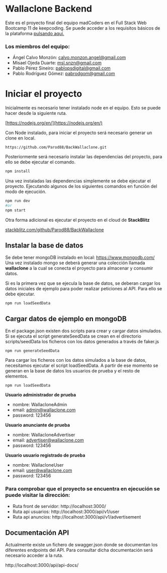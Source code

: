 # Wallaclone Backend

Este es el proyecto final del equipo madCoders en el Full Stack Web Bootcamp 11 de keepcoding. Se puede acceder a los requisitos básicos de la plataforma [pulsando aquí.](./documentation/specifications_wallaclone.pdf)

### Los miembros del equipo:

- Ángel Calvo Monzón: [calvo.monzon.angel@gmail.com](mailto:calvo.monzon.angel@gmail.com)
- Misael Ojeda Duarte: [msl.snzn@gmail.com](mailto:msl.snzn@gmail.com)
- Pablo Pérez Sineiro: [pablopsdigital@gmail.com](mailto:pablopsdigital@gmail.com)
- Pablo Rodríguez Gómez: [pabrodgom@gmail.com](mailto:pabrodgom@gmail.com)

# Iniciar el proyecto

Inicialmente es necesario tener instalado node en el equipo. Esto se puede hacer desde la siguiente ruta.

[https://nodejs.org/en/](https://nodejs.org/en/)

Con Node instalado, para iniciar el proyecto será necesario generar un clone en local.

    https://github.com/Parod88/BackWallaclone.git

Posteriormente será necesario instalar las dependencias del proyecto, para ello se debe ejecutar el comando.

```bash
npm install
```

Una vez instaladas las dependencias simplemente se debe ejecutar el proyecto. Ejecutando algunos de los siguientes comandos en función del modo de ejecución.

```bash
npm run dev
#or
npm start
```

Otra forma adicional es ejecutar el proyecto en el cloud de **StackBlitz**

[stackblitz.com/github/Parod88/BackWallaclone](stackblitz.com/github/Parod88/BackWallaclone)

## Instalar la base de datos

Se debe tener mongoDB instalado en local: https://www.mongodb.com/
Una vez instalado mongo se deberá generar una colección llamada **wallaclone** a la cual se conecta el proyecto para almacenar y consumir datos.

Si es la primera vez que se ejecula la base de datos, se deberan cargar los datos iniciales de ejemplo para poder realizar peticiones al API. Para ello se debe ejecutar.

```
npm run loadSeedData
```

## Cargar datos de ejemplo en mongoDB

En el package.json existen dos scripts para crear y cargar datos simulados.
Si se ejecuta el script generateSeedData se crean en el directorio scripts/seedData los ficheros con los datos generados a través de faker.js

```
npm run generateSeedData
```

Para cargar los ficheros con los datos simulados a la base de datos, necesitamos ejecutar el script loadSeedData. A partir de ese momento se generan en la base de datos los usuarios de prueba y el resto de elementos.

```
npm run loadSeedData
```

**Usuario administrador de prueba**

- nombre: WallacloneAdmin
- email: admin@wallaclone.com
- password: 123456

**Usuario anunciante de prueba**

- nombre: WallacloneAdvertiser
- email: advertiser@wallaclone.com
- password: 123456

**Usuario usuario registrado de prueba**

- nombre: WallacloneUser
- email: user@wallaclone.com
- password: 123456

### Para comprobar que el proyecto se encuentra en ejecución se puede visitar la dirección:

- Ruta front de servidor: http://localhost:3000/
- Ruta api usuarios: http://localhost:3000/api/v1/user
- Ruta api anuncios: http://localhost:3000/api/v1/advertisement

## Documentación API

Actualmente existe un fichero de swagger.json donde se documentan los diferentes endpoints del API. Para consultar dicha documentación será necesario acceder a la ruta.

http://localhost:3000/api/api-docs/
